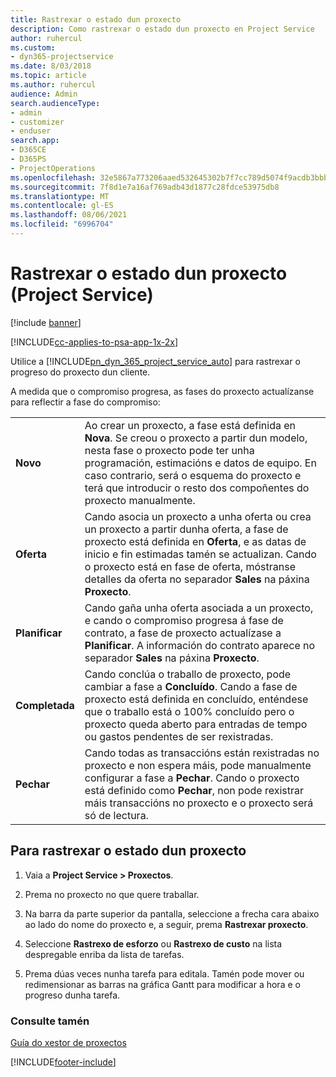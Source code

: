 ```yaml
---
title: Rastrexar o estado dun proxecto
description: Como rastrexar o estado dun proxecto en Project Service
author: ruhercul
ms.custom:
- dyn365-projectservice
ms.date: 8/03/2018
ms.topic: article
ms.author: ruhercul
audience: Admin
search.audienceType:
- admin
- customizer
- enduser
search.app:
- D365CE
- D365PS
- ProjectOperations
ms.openlocfilehash: 32e5867a773206aaed532645302b7f7cc789d5074f9acdb3bbb95acf8492d25e
ms.sourcegitcommit: 7f8d1e7a16af769adb43d1877c28fdce53975db8
ms.translationtype: MT
ms.contentlocale: gl-ES
ms.lasthandoff: 08/06/2021
ms.locfileid: "6996704"
---
```

# <a name="track-a-projects-status-project-service"></a>Rastrexar o estado dun proxecto (Project Service)

[!include [banner](../includes/psa-now-project-operations.md)]

[!INCLUDE[cc-applies-to-psa-app-1x-2x](../includes/cc-applies-to-psa-app-1x-2x.md)]

Utilice a [!INCLUDE[pn_dyn_365_project_service_auto](../includes/pn-dyn-365-project-service-auto.md)] para rastrexar o progreso do proxecto dun cliente.  

A medida que o compromiso progresa, as fases do proxecto actualízanse para reflectir a fase do compromiso:  


|              |                                                                                                                                                                                                                                                                                                  |
|--------------|--------------------------------------------------------------------------------------------------------------------------------------------------------------------------------------------------------------------------------------------------------------------------------------------------|
|   **Novo**    | Ao crear un proxecto, a fase está definida en **Nova**. Se creou o proxecto a partir dun modelo, nesta fase o proxecto pode ter unha programación, estimacións e datos de equipo. En caso contrario, será o esquema do proxecto e terá que introducir o resto dos compoñentes do proxecto manualmente. |
|  **Oferta**   |      Cando asocia un proxecto a unha oferta ou crea un proxecto a partir dunha oferta, a fase de proxecto está definida en **Oferta**, e as datas de inicio e fin estimadas tamén se actualizan. Cando o proxecto está en fase de oferta, móstranse detalles da oferta no separador **Sales** na páxina **Proxecto**.      |
|   **Planificar**   |                                     Cando gaña unha oferta asociada a un proxecto, e cando o compromiso progresa á fase de contrato, a fase de proxecto actualízase a **Planificar**. A información do contrato aparece no separador **Sales** na páxina **Proxecto**.                                      |
| **Completada** |                    Cando conclúa o traballo de proxecto, pode cambiar a fase a **Concluído**. Cando a fase de proxecto está definida en concluído, enténdese que o traballo está o 100% concluído pero o proxecto queda aberto para entradas de tempo ou gastos pendentes de ser rexistradas.                     |
|  **Pechar**   |           Cando todas as transaccións están rexistradas no proxecto e non espera máis, pode manualmente configurar a fase a **Pechar**. Cando o proxecto está definido como **Pechar**, non pode rexistrar máis transaccións no proxecto e o proxecto será só de lectura.           |

## <a name="to-track-a-projects-status"></a>Para rastrexar o estado dun proxecto  

1.  Vaia a **Project Service > Proxectos**.  

2.  Prema no proxecto no que quere traballar.  

3.  Na barra da parte superior da pantalla, seleccione a frecha cara abaixo ao lado do nome do proxecto e, a seguir, prema **Rastrexar proxecto**.  

4.  Seleccione **Rastrexo de esforzo** ou **Rastrexo de custo** na lista despregable enriba da lista de tarefas.  

5.  Prema dúas veces nunha tarefa para editala. Tamén pode mover ou redimensionar as barras na gráfica Gantt para modificar a hora e o progreso dunha tarefa.  

### <a name="see-also"></a>Consulte tamén  
 [Guía do xestor de proxectos](../psa/project-manager-guide.md)


[!INCLUDE[footer-include](../includes/footer-banner.md)]